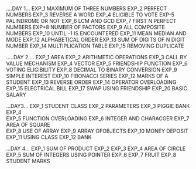 ....DAY 1...
EXP_1  MAXIMUM OF THREE NUMBERS
EXP_2  PERFECT NUMBERS
EXP_3  REVERSE A WORD
EXP_4 ELIGIBLE TO VOTE
EXP-5  PALINDROME OR NOT
EXP_6  LCM AND GCD
EXP_7  FIRST N PERFECT NUMBERS
EXP+8  NUMBER OF FACTORS
EXP_9  ALL COMPOSITE NUMBERS
EXP_10  UNTIL -1 IS ENCOUNTERED
EXP_11  MEAN MEDIAN AND MODE
EXP_12  ALPHABETICAL ORDER
EXP_13  SUM OF DIGITS OF N DIGIT NUMBER
EXP_14  MULTIPLICATION TABLE
EXP_15  REMOVING DUPLICATE

.....DAY 2....
EXP_1  AREA
EXP_2  ARITHMETIC OPERATIONS
EXP_3  CALL BY VALUE MECHANISM
EXP_4  VECTOR
EXP_5  FRIENDSHIP FUNCTION
EXP_6  VOTING ELIGIBILITY
EXP_8  DECIMAL TO BINARY CONVERSION
EXP_9  SIMPLE INTEREST
EXP_10  FIBONACCI SERIES
EXP_12  MARKS OF A STUDENT
EXP_13  REVERSE ORDER
EXP_14  OPERATOR OVERLOADING
EXP_15  ELECTRICAL BILL
EXP_17  SWAP USING FRIENDSHIP
EXP_20  BASIC SALARY


...DAY3...
EXP_1  STUDENT CLASS
EXP_2  PARAMETERS
EXP_3  PIGGIE BANK
EXP_4  
EXP_5  FUNCTION OVERLOADING
EXP_6  INTEGER AND CHARACGER
EXP_7  AREA OF SQUARE  
EXP_8  USE OF ARRAY
EXP_9  ARRAY OFOBJECTS
EXP_10  MONEY DEPOSIT
EXP_11  USING CLASS
EXP_12  BANK

...DAY 4...
EXP_1  SUM OF PRODUCT
EXP_2
EXP_3
EXP_4  AREA OF CIRCLE
EXP_5  SUM OF INTEGERS USING POINTER
EXP_6
EXP_7  FRUIT
EXP_8  STUDENT MARKS


